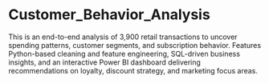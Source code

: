 # Customer_Behavior_Analysis
This is an end-to-end analysis of 3,900 retail transactions to uncover spending patterns, customer segments, and subscription behavior. Features Python-based cleaning and feature engineering, SQL-driven business insights, and an interactive Power BI dashboard delivering recommendations on loyalty, discount strategy, and marketing focus areas.
